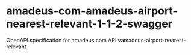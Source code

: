 # amadeus-com-amadeus-airport-nearest-relevant-1-1-2-swagger
OpenAPI specification for amadeus.com API vamadeus-airport-nearest-relevant
